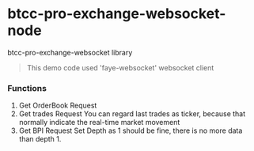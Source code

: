 # btcc-pro-exchange-websocket-node
btcc-pro-exchange-websocket library

> This demo code used 'faye-websocket' websocket client

### Functions
1. Get OrderBook Request
2. Get trades Request
  You can regard last trades as ticker, because that normally indicate the real-time market movement
3. Get BPI Request
  Set Depth as 1 should be fine, there is no more data than depth 1.

